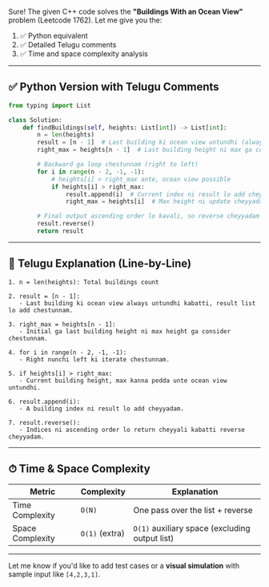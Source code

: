 Sure! The given C++ code solves the **"Buildings With an Ocean View"** problem (Leetcode 1762). Let me give you the:

1. ✅ Python equivalent
2. ✅ Detailed Telugu comments
3. ✅ Time and space complexity analysis

---

## ✅ Python Version with Telugu Comments

```python
from typing import List

class Solution:
    def findBuildings(self, heights: List[int]) -> List[int]:
        n = len(heights)
        result = [n - 1]  # Last building ki ocean view untundhi (always)
        right_max = heights[n - 1]  # Last building height ni max ga consider chestunnam

        # Backward ga loop chestunnam (right to left)
        for i in range(n - 2, -1, -1):
            # heights[i] > right_max ante, ocean view possible
            if heights[i] > right_max:
                result.append(i)  # Current index ni result lo add cheyyadam
                right_max = heights[i]  # Max height ni update cheyyadam

        # Final output ascending order lo kavali, so reverse cheyyadam
        result.reverse()
        return result
```

---

## 🧠 Telugu Explanation (Line-by-Line)

```text
1. n = len(heights): Total buildings count

2. result = [n - 1]:
   - Last building ki ocean view always untundhi kabatti, result list lo add chestunnam.

3. right_max = heights[n - 1]:
   - Initial ga last building height ni max height ga consider chestunnam.

4. for i in range(n - 2, -1, -1):
   - Right nunchi left ki iterate chestunnam.

5. if heights[i] > right_max:
   - Current building height, max kanna pedda unte ocean view untundhi.

6. result.append(i):
   - A building index ni result lo add cheyyadam.

7. result.reverse():
   - Indices ni ascending order lo return cheyyali kabatti reverse cheyyadam.
```

---

## ⏱ Time & Space Complexity

| Metric           | Complexity     | Explanation                                    |
| ---------------- | -------------- | ---------------------------------------------- |
| Time Complexity  | `O(N)`         | One pass over the list + reverse               |
| Space Complexity | `O(1)` (extra) | `O(1)` auxiliary space (excluding output list) |

---

Let me know if you'd like to add test cases or a **visual simulation** with sample input like `[4,2,3,1]`.
